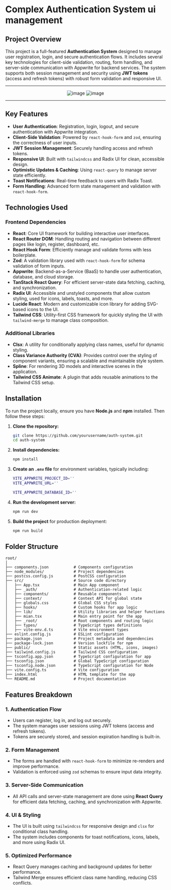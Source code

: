 # Complex Authentication System ui management
## Project Overview

This project is a full-featured **Authentication System** designed to manage user registration, login, and secure authentication flows. It includes several key technologies for client-side validation, routing, form handling, and server-side communication with Appwrite for backend services. The system supports both session management and security using **JWT tokens** (access and refresh tokens) with robust form validation and responsive UI.

---

<div align="center">

![image](https://res.cloudinary.com/dsfztnp9x/image/upload/v1727670951/portfolio/deunq5n8ctbgh3pyerbi.png)
    ![image](https://skillicons.dev/icons?i=appwrite,react,tailwind,typescript)
</div>

---

## Key Features

- **User Authentication**: Registration, login, logout, and secure authentication with Appwrite integration.
- **Client-Side Validation**: Powered by `react-hook-form` and `zod`, ensuring the correctness of user inputs.
- **JWT Session Management**: Securely handling access and refresh tokens.
- **Responsive UI**: Built with `tailwindcss` and Radix UI for clean, accessible design.
- **Optimistic Updates & Caching**: Using `react-query` to manage server state efficiently.
- **Toast Notifications**: Real-time feedback to users with Radix Toast.
- **Form Handling**: Advanced form state management and validation with `react-hook-form`.
  
## Technologies Used

### Frontend Dependencies

- **React**: Core UI framework for building interactive user interfaces.
- **React Router DOM**: Handling routing and navigation between different pages like login, register, dashboard, etc.
- **React Hook Form**: Efficiently manage and validate forms with less boilerplate.
- **Zod**: A validation library used with `react-hook-form` for schema validation of form inputs.
- **Appwrite**: Backend-as-a-Service (BaaS) to handle user authentication, database, and cloud storage.
- **TanStack React Query**: For efficient server-state data fetching, caching, and synchronization.
- **Radix UI**: Accessible and unstyled components that allow custom styling, used for icons, labels, toasts, and more.
- **Lucide React**: Modern and customizable icon library for adding SVG-based icons to the UI.
- **Tailwind CSS**: Utility-first CSS framework for quickly styling the UI with `tailwind-merge` to manage class composition.

### Additional Libraries

- **Clsx**: A utility for conditionally applying class names, useful for dynamic styling.
- **Class Variance Authority (CVA)**: Provides control over the styling of component variants, ensuring a scalable and maintainable style system.
- **Spline**: For rendering 3D models and interactive scenes in the application.
- **Tailwind CSS Animate**: A plugin that adds reusable animations to the Tailwind CSS setup.

## Installation

To run the project locally, ensure you have **Node.js** and **npm** installed. Then follow these steps:

1. **Clone the repository:**

   ```bash
   git clone https://github.com/yourusername/auth-system.git
   cd auth-system
   ```

2. **Install dependencies:**

   ```bash
   npm install
   ```

3. **Create an `.env` file** for environment variables, typically including:

   ```bash
   VITE_APPWRITE_PROJECT_ID=''
   VITE_APPWRITE_URL=''

   VITE_APPWRITE_DATABASE_ID=''
   ```

4. **Run the development server:**

   ```bash
   npm run dev
   ```

5. **Build the project** for production deployment:

   ```bash
   npm run build
   ```

## Folder Structure

```
root/
│
├── components.json           # Components configuration
├── node_modules/             # Project dependencies
├── postcss.config.js         # PostCSS configuration
├── src/                      # Source code directory
│   ├── App.tsx               # Main App component
│   ├── _auth/                # Authentication-related logic
│   ├── components/           # Reusable components
│   ├── context/              # Context API for global state
│   ├── globals.css           # Global CSS styles
│   ├── hooks/                # Custom hooks for app logic
│   ├── lib/                  # Utility libraries and helper functions
│   ├── mian.tsx              # Main entry point for the app
│   ├── _root/                # Root components and routing logic
│   ├── types/                # TypeScript types definitions
│   ├── vite-env.d.ts         # Vite environment types
├── eslint.config.js          # ESLint configuration
├── package.json              # Project metadata and dependencies
├── package-lock.json         # Version lockfile for npm
├── public/                   # Static assets (HTML, icons, images)
├── tailwind.config.js        # Tailwind CSS configuration
├── tsconfig.app.json         # TypeScript configuration for app
├── tsconfig.json             # Global TypeScript configuration
├── tsconfig.node.json        # TypeScript configuration for Node
├── vite.config.ts            # Vite configuration
├── index.html                # HTML template for the app
└── README.md                 # Project documentation
```

## Features Breakdown

### 1. **Authentication Flow**
- Users can register, log in, and log out securely.
- The system manages user sessions using JWT tokens (access and refresh tokens).
- Tokens are securely stored, and session expiration handling is built-in.

### 2. **Form Management**
- The forms are handled with `react-hook-form` to minimize re-renders and improve performance.
- Validation is enforced using `zod` schemas to ensure input data integrity.

### 3. **Server-Side Communication**
- All API calls and server-state management are done using **React Query** for efficient data fetching, caching, and synchronization with Appwrite.

### 4. **UI & Styling**
- The UI is built using `tailwindcss` for responsive design and `clsx` for conditional class handling.
- The system includes components for toast notifications, icons, labels, and more using Radix UI.

### 5. **Optimized Performance**
- React Query manages caching and background updates for better performance.
- Tailwind Merge ensures efficient class name handling, reducing CSS conflicts.
